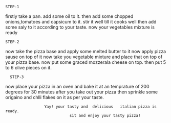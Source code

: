     STEP-1  

firstly  take a pan.
add some oil to it.
then add some chopped onions,tomatoes and capsicum to it.
 stir it well till it cooks well 
 then add some saly to it according to your taste. 
 now your vegetables mixture is ready

    STEP-2

now take the pizza base and apply some melted butter to it
now apply pizza sause on top of it
now take you vegetable mixture and place that on top of your pizza base.
now put some graced mozzerala cheese on top.
then put 5 to 6 olive pieces on it.

      STEP-3
 
 now place your pizza in an oven and bake it at an temprature of 200 degrees for 30 minutes
 after you take out your pizza then sprinkle some origaino and chlli flakes on it as per your taste.



                     Yay! your tasty and  delicious   italian pizza is ready.
                                sit and enjoy your tasty pizza!
